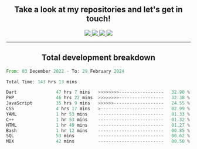 <h2 align="center">
  Take a look at my repositories and let's get in touch!
</h2>
<p align="center">
  <a href="https://www.instagram.com/rayhanarkan?igsh=MXM3dHhmMTZ3ZWVsaA==">
    <img src="https://img.icons8.com/material-outlined/30/689d6a/instagram.png"/>
  </a>
  <a href="https://www.linkedin.com/in/rayhanarkan/">
    <img src="https://img.icons8.com/material-outlined/30/689d6a/linkedin.png"/>
  </a>
  <a href="">
    <img src="https://img.icons8.com/material-outlined/30/689d6a/geography.png"/>
  </a>
  <a href="mailto:rayhanarkan30@gmail.com">
    <img src="https://img.icons8.com/material-outlined/30/689d6a/email.png"/>
  </a>
</p>

---

<h2 align="center">Total development breakdown</h2>

<p align="center">
<!--START_SECTION:waka-->

```rust
From: 03 December 2022 - To: 29 February 2024

Total Time: 143 hrs 13 mins

Dart               47 hrs 7 mins   >>>>>>>>-----------------   32.90 %
PHP                46 hrs 22 mins  >>>>>>>>-----------------   32.38 %
JavaScript         35 hrs 9 mins   >>>>>>-------------------   24.55 %
CSS                4 hrs 17 mins   >------------------------   02.99 %
YAML               1 hr 53 mins    -------------------------   01.33 %
C++                1 hr 53 mins    -------------------------   01.32 %
HTML               1 hr 49 mins    -------------------------   01.27 %
Bash               1 hr 12 mins    -------------------------   00.85 %
SQL                53 mins         -------------------------   00.62 %
MDX                42 mins         -------------------------   00.50 %
```

<!--END_SECTION:waka-->
</p>
